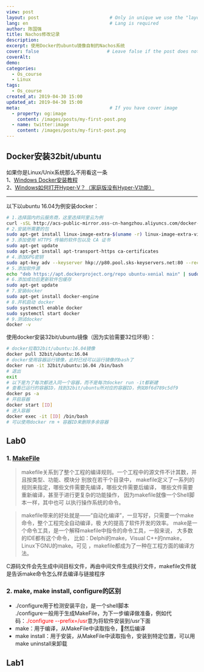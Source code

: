 ```yaml
---
view: post
layout: post                          # Only in unique we use the "layout: post"
lang: en                              # Lang is required
author: 陈国强
title: Nachos修改记录
description:
excerpt: 使用Docker的ubuntu镜像自制的Nachos系统
cover: false                         # Leave false if the post does not have cover image, if there is set to true
coverAlt:
demo:
categories:
  - Os_course
  - Linux
tags: 
  - Os_course
created_at: 2019-04-30 15:00
updated_at: 2019-04-30 15:00
meta:                                 # If you have cover image
  - property: og:image
    content: /images/posts/my-first-post.png
  - name: twitter:image
    content: /images/posts/my-first-post.png
---
```


## Docker安装32bit/ubuntu  

如果你是Linux/Unix系统那么不用看这一条  
1、[Windows Docker安装教程](https://www.runoob.com/docker/windows-docker-install.html)  
2、[Windows如何打开Hyper-V？（家庭版没有Hyper-V功能）](https://jingyan.baidu.com/article/f96699bbf2b889894f3c1b6f.html) 

---

以下以ubuntu 16.04为例安装docker：  
```bash
# 1.选择国内的云服务商，这里选择阿里云为例
curl -sSL http://acs-public-mirror.oss-cn-hangzhou.aliyuncs.com/docker-engine/internet | sh -
# 2.安装所需要的包
sudo apt-get install linux-image-extra-$(uname -r) linux-image-extra-virtual
# 3.添加使用 HTTPS 传输的软件包以及 CA 证书
sudo apt-get update
sudo apt-get install apt-transport-https ca-certificates
# 4.添加GPG密钥
sudo apt-key adv --keyserver hkp://p80.pool.sks-keyservers.net:80 --recv-keys 58118E89F3A912897C070ADBF76221572C52609D
# 5.添加软件源
echo "deb https://apt.dockerproject.org/repo ubuntu-xenial main" | sudo tee /etc/apt/sources.list.d/docker.list
# 6.添加成功后更新软件包缓存
sudo apt-get update
# 7.安装docker
sudo apt-get install docker-engine
# 8.开机启动 docker
sudo systemctl enable docker
sudo systemctl start docker
# 9.测试docker
docker -v
```
使用docker安装32bit/ubuntu镜像（因为实验需要32位环境）：  
```bash
# docker拉取32bit/ubuntu:16.04镜像
docker pull 32bit/ubuntu:16.04
# docker使用容器运行镜像，此时已经可以运行镜像的bash了
docker run -it 32bit/ubuntu:16.04 /bin/bash
# 退出
exit
# 以下是为了每次都进入同一个容器，而不是每次docker run -it都新建
# 查看已运行的容器ID，找到32bit/ubuntu所对应的容器ID，例如0f6d789c5df9
docker ps -a
# 开启容器
docker start [ID]
# 进入容器
docker exec -it [ID] /bin/bash
# 可以使用docker rm + 容器ID来删除多余容器
```

## Lab0

### 1. [MakeFile](https://seisman.github.io/how-to-write-makefile/overview.html#id2)  

> makefile关系到了整个工程的编译规则。一个工程中的源文件不计其数，并且按类型、功能、模块分 别放在若干个目录中，
makefile定义了一系列的规则来指定，哪些文件需要先编译，哪些文件需要后编译， 哪些文件需要重新编译，甚至于进行更复杂的功能操作，
因为makefile就像一个Shell脚本一样，其中也可 以执行操作系统的命令。  

> makefile带来的好处就是——“自动化编译”，一旦写好，只需要一个make命令，整个工程完全自动编译，极 大的提高了软件开发的效率。
 make是一个命令工具，是一个解释makefile中指令的命令工具，一般来说， 大多数的IDE都有这个命令，
 比如：Delphi的make，Visual C++的nmake，Linux下GNU的make。可见 ，makefile都成为了一种在工程方面的编译方法。  
 
C源码文件会先生成中间目标文件，再由中间文件生成执行文件，makefile文件就是告诉make命令怎么样去编译与链接程序   
### 2. make, make install, configure的区别  

+ ./configure用于检测安装平台，是一个shell脚本  
./configure一般用于生成MakeFile，为下一步编译做准备，例如代码：<label style="color:red">./configure --prefix=/usr</label>意为将软件安装到/usr下面  
+ make：用于编译，从MakeFile中读取指令，然后编译  
+ make install：用于安装，从MakeFile中读取指令，安装到特定位置，可以用make uninstall来卸载  

## Lab1